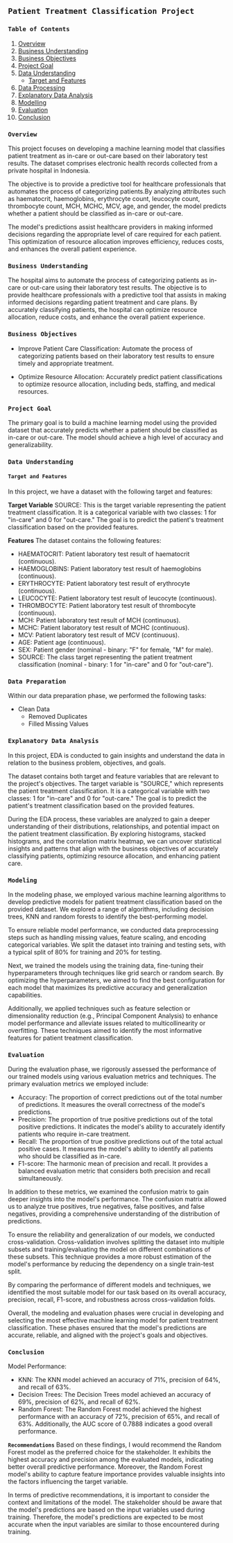 ## `Patient Treatment Classification Project`

### `Table of Contents`
1. [Overview](#overview)
2. [Business Understanding](#business-understanding)
3. [Business Objectives](#business-objectives)
4. [Project Goal](#project-goal)
5. [Data Understanding](#data-understanding)
   - [Target and Features](#target-and-features)
6. [Data Processing](#data-processing)
7. [Explanatory Data Analysis](#explanatory-data-analysis)
8. [Modelling](#modelling)
9. [Evaluation](#evaluation)
10. [Conclusion](#conclusion)


### `Overview`<a id="overview"></a>

This project focuses on developing a machine learning model that classifies patient treatment as in-care or out-care based on their laboratory test results. The dataset comprises electronic health records collected from a private hospital in Indonesia.

The objective is to provide a predictive tool for healthcare professionals that automates the process of categorizing patients.By analyzing attributes such as haematocrit, haemoglobins, erythrocyte count, leucocyte count, thrombocyte count, MCH, MCHC, MCV, age, and gender, the model predicts whether a patient should be classified as in-care or out-care.

The model's predictions assist healthcare providers in making informed decisions regarding the appropriate level of care required for each patient. This optimization of resource allocation improves efficiency, reduces costs, and enhances the overall patient experience.


### `Business Understanding`<a id="business-understanding"></a>

The hospital aims to automate the process of categorizing patients as in-care or out-care using their laboratory test results. The objective is to provide healthcare professionals with a predictive tool that assists in making informed decisions regarding patient treatment and care plans. By accurately classifying patients, the hospital can optimize resource allocation, reduce costs, and enhance the overall patient experience.

### `Business Objectives`<a id="business-objectives"></a>

- Improve Patient Care Classification: Automate the process of categorizing patients based on their laboratory test results to ensure timely and appropriate treatment.

- Optimize Resource Allocation: Accurately predict patient classifications to optimize resource allocation, including beds, staffing, and medical resources.


### `Project Goal`<a id="project-goal"></a>
The primary goal is to build a machine learning model using the provided dataset that accurately predicts whether a patient should be classified as in-care or out-care. The model should achieve a high level of accuracy and generalizability.


### `Data Understanding`<a id="data-understanding"></a>

#### `Target and Features`<a id="target-and-features"></a>
In this project, we have a dataset with the following target and features:

**Target Variable**
SOURCE: This is the target variable representing the patient treatment classification. It is a categorical variable with two classes: 1 for "in-care" and 0 for "out-care." The goal is to predict the patient's treatment classification based on the provided features.

**Features**
The dataset contains the following features:

- HAEMATOCRIT: Patient laboratory test result of haematocrit (continuous).
- HAEMOGLOBINS: Patient laboratory test result of haemoglobins (continuous).
- ERYTHROCYTE: Patient laboratory test result of erythrocyte (continuous).
- LEUCOCYTE: Patient laboratory test result of leucocyte (continuous).
- THROMBOCYTE: Patient laboratory test result of thrombocyte (continuous).
- MCH: Patient laboratory test result of MCH (continuous).
- MCHC: Patient laboratory test result of MCHC (continuous).
- MCV: Patient laboratory test result of MCV (continuous).
- AGE: Patient age (continuous).
- SEX: Patient gender (nominal - binary: "F" for female, "M" for male).
- SOURCE: The class target representing the patient treatment classification (nominal - binary: 1 for "in-care" and 0 for "out-care").


### `Data Preparation`<a id="data-preparation"></a>

Within our data preparation phase, we performed the following tasks:
 - Clean Data
    - Removed Duplicates
    - Filled Missing Values
    

### `Explanatory Data Analysis`<a id="explanatory-data-analysis"></a>

In this project, EDA is conducted to gain insights and understand the data in relation to the business problem, objectives, and goals.

The dataset contains both target and feature variables that are relevant to the project's objectives. The target variable is "SOURCE," which represents the patient treatment classification. It is a categorical variable with two classes: 1 for "in-care" and 0 for "out-care." The goal is to predict the patient's treatment classification based on the provided features.

During the EDA process, these variables are analyzed to gain a deeper understanding of their distributions, relationships, and potential impact on the patient treatment classification. By exploring histograms, stacked histograms, and the correlation matrix heatmap, we can uncover statistical insights and patterns that align with the business objectives of accurately classifying patients, optimizing resource allocation, and enhancing patient care.

### `Modeling`<a id="modelling"></a>
In the modeling phase, we employed various machine learning algorithms to develop predictive models for patient treatment classification based on the provided dataset. We explored a range of algorithms, including decision trees, KNN and random forests to identify the best-performing model.

To ensure reliable model performance, we conducted data preprocessing steps such as handling missing values, feature scaling, and encoding categorical variables. We split the dataset into training and testing sets, with a typical split of 80% for training and 20% for testing.

Next, we trained the models using the training data, fine-tuning their hyperparameters through techniques like grid search or random search. By optimizing the hyperparameters, we aimed to find the best configuration for each model that maximizes its predictive accuracy and generalization capabilities.

Additionally, we applied techniques such as feature selection or dimensionality reduction (e.g., Principal Component Analysis) to enhance model performance and alleviate issues related to multicollinearity or overfitting. These techniques aimed to identify the most informative features for patient treatment classification.

### `Evaluation`<a id="evaluation"></a>
During the evaluation phase, we rigorously assessed the performance of our trained models using various evaluation metrics and techniques. The primary evaluation metrics we employed include:

- Accuracy: The proportion of correct predictions out of the total number of predictions. It measures the overall correctness of the model's predictions.
- Precision: The proportion of true positive predictions out of the total positive predictions. It indicates the model's ability to accurately identify patients who require in-care treatment.
- Recall: The proportion of true positive predictions out of the total actual positive cases. It measures the model's ability to identify all patients who should be classified as in-care.
- F1-score: The harmonic mean of precision and recall. It provides a balanced evaluation metric that considers both precision and recall simultaneously.

In addition to these metrics, we examined the confusion matrix to gain deeper insights into the model's performance. The confusion matrix allowed us to analyze true positives, true negatives, false positives, and false negatives, providing a comprehensive understanding of the distribution of predictions.

To ensure the reliability and generalization of our models, we conducted cross-validation. Cross-validation involves splitting the dataset into multiple subsets and training/evaluating the model on different combinations of these subsets. This technique provides a more robust estimation of the model's performance by reducing the dependency on a single train-test split.

By comparing the performance of different models and techniques, we identified the most suitable model for our task based on its overall accuracy, precision, recall, F1-score, and robustness across cross-validation folds.

Overall, the modeling and evaluation phases were crucial in developing and selecting the most effective machine learning model for patient treatment classification. These phases ensured that the model's predictions are accurate, reliable, and aligned with the project's goals and objectives.

### `Conclusion`<a id="conclusion"></a>
Model Performance:

- KNN: The KNN model achieved an accuracy of 71%, precision of 64%, and recall of 63%.
- Decision Trees: The Decision Trees model achieved an accuracy of 69%, precision of 62%, and recall of 62%.
- Random Forest: The Random Forest model achieved the highest performance with an accuracy of 72%, precision of 65%, and recall of 63%. Additionally, the AUC score of 0.7888 indicates a good overall performance.

**`Recommendations`**
Based on these findings, I would recommend the Random Forest model as the preferred choice for the stakeholder. It exhibits the highest accuracy and precision among the evaluated models, indicating better overall predictive performance. Moreover, the Random Forest model's ability to capture feature importance provides valuable insights into the factors influencing the target variable.

In terms of predictive recommendations, it is important to consider the context and limitations of the model. The stakeholder should be aware that the model's predictions are based on the input variables used during training. Therefore, the model's predictions are expected to be most accurate when the input variables are similar to those encountered during training.






